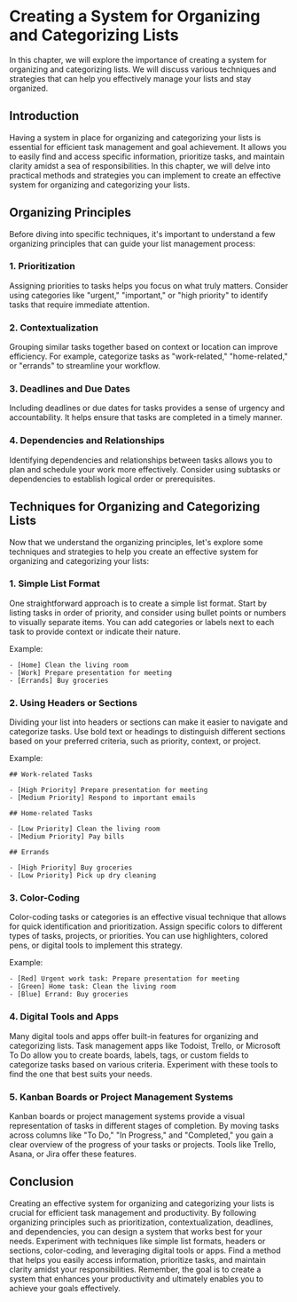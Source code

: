 Creating a System for Organizing and Categorizing Lists
================================================================

In this chapter, we will explore the importance of creating a system for organizing and categorizing lists. We will discuss various techniques and strategies that can help you effectively manage your lists and stay organized.

Introduction
------------

Having a system in place for organizing and categorizing your lists is essential for efficient task management and goal achievement. It allows you to easily find and access specific information, prioritize tasks, and maintain clarity amidst a sea of responsibilities. In this chapter, we will delve into practical methods and strategies you can implement to create an effective system for organizing and categorizing your lists.

Organizing Principles
---------------------

Before diving into specific techniques, it's important to understand a few organizing principles that can guide your list management process:

### 1. Prioritization

Assigning priorities to tasks helps you focus on what truly matters. Consider using categories like "urgent," "important," or "high priority" to identify tasks that require immediate attention.

### 2. Contextualization

Grouping similar tasks together based on context or location can improve efficiency. For example, categorize tasks as "work-related," "home-related," or "errands" to streamline your workflow.

### 3. Deadlines and Due Dates

Including deadlines or due dates for tasks provides a sense of urgency and accountability. It helps ensure that tasks are completed in a timely manner.

### 4. Dependencies and Relationships

Identifying dependencies and relationships between tasks allows you to plan and schedule your work more effectively. Consider using subtasks or dependencies to establish logical order or prerequisites.

Techniques for Organizing and Categorizing Lists
------------------------------------------------

Now that we understand the organizing principles, let's explore some techniques and strategies to help you create an effective system for organizing and categorizing your lists:

### 1. Simple List Format

One straightforward approach is to create a simple list format. Start by listing tasks in order of priority, and consider using bullet points or numbers to visually separate items. You can add categories or labels next to each task to provide context or indicate their nature.

Example:

    - [Home] Clean the living room
    - [Work] Prepare presentation for meeting
    - [Errands] Buy groceries

### 2. Using Headers or Sections

Dividing your list into headers or sections can make it easier to navigate and categorize tasks. Use bold text or headings to distinguish different sections based on your preferred criteria, such as priority, context, or project.

Example:

    ## Work-related Tasks

    - [High Priority] Prepare presentation for meeting
    - [Medium Priority] Respond to important emails

    ## Home-related Tasks

    - [Low Priority] Clean the living room
    - [Medium Priority] Pay bills

    ## Errands

    - [High Priority] Buy groceries
    - [Low Priority] Pick up dry cleaning

### 3. Color-Coding

Color-coding tasks or categories is an effective visual technique that allows for quick identification and prioritization. Assign specific colors to different types of tasks, projects, or priorities. You can use highlighters, colored pens, or digital tools to implement this strategy.

Example:

    - [Red] Urgent work task: Prepare presentation for meeting
    - [Green] Home task: Clean the living room
    - [Blue] Errand: Buy groceries

### 4. Digital Tools and Apps

Many digital tools and apps offer built-in features for organizing and categorizing lists. Task management apps like Todoist, Trello, or Microsoft To Do allow you to create boards, labels, tags, or custom fields to categorize tasks based on various criteria. Experiment with these tools to find the one that best suits your needs.

### 5. Kanban Boards or Project Management Systems

Kanban boards or project management systems provide a visual representation of tasks in different stages of completion. By moving tasks across columns like "To Do," "In Progress," and "Completed," you gain a clear overview of the progress of your tasks or projects. Tools like Trello, Asana, or Jira offer these features.

Conclusion
----------

Creating an effective system for organizing and categorizing your lists is crucial for efficient task management and productivity. By following organizing principles such as prioritization, contextualization, deadlines, and dependencies, you can design a system that works best for your needs. Experiment with techniques like simple list formats, headers or sections, color-coding, and leveraging digital tools or apps. Find a method that helps you easily access information, prioritize tasks, and maintain clarity amidst your responsibilities. Remember, the goal is to create a system that enhances your productivity and ultimately enables you to achieve your goals effectively.
